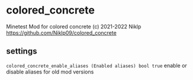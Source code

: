 # colored_concrete

Minetest Mod for colored concrete
(c) 2021-2022 Niklp 
https://github.com/Niklp09/colored_concrete

## settings

`colored_concrete_enable_aliases (Enabled aliases) bool true` enable or disable aliases for old mod versions
